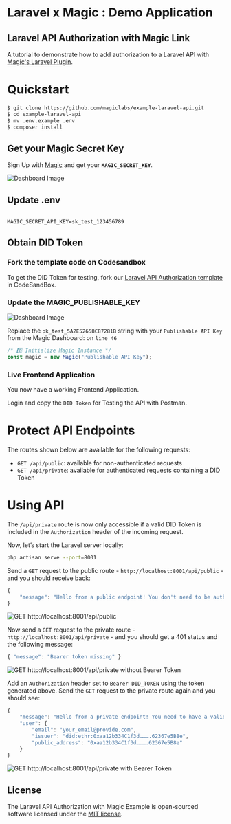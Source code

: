 # Laravel x Magic : Demo Application

## Laravel API Authorization with Magic Link

A tutorial to demonstrate how to add authorization to a Laravel API with [Magic's Laravel Plugin](https://github.com/magiclabs/magic-laravel).

# Quickstart

```bash
$ git clone https://github.com/magiclabs/example-laravel-api.git
$ cd example-laravel-api
$ mv .env.example .env
$ composer install
```

## Get your Magic Secret Key

Sign Up with [Magic](https://dashboard.magic.link/signup) and get your **`MAGIC_SECRET_KEY`**.

![Dashboard Image](https://dev-to-uploads.s3.amazonaws.com/i/fnjqvscslu11ih87p94t.png)

## Update .env

```text

MAGIC_SECRET_API_KEY=sk_test_123456789

```

## Obtain DID Token

### Fork the template code on Codesandbox

To get the DID Token for testing, fork our [Laravel API Authorization template](https://codesandbox.io/s/boring-fog-laravel-didt-x6b6x) in CodeSandBox.

### Update the MAGIC_PUBLISHABLE_KEY

![Dashboard Image](https://dev-to-uploads.s3.amazonaws.com/i/fnjqvscslu11ih87p94t.png)

Replace the `pk_test_5A2E52658C87281B` string with your `Publishable API Key` from the Magic Dashboard: on `line 46`

```javascript
/* 2️⃣ Initialize Magic Instance */
const magic = new Magic("Publishable API Key");
```

### Live Frontend Application

You now have a working Frontend Application.

Login and copy the `DID Token` for Testing the API with Postman.

# Protect API Endpoints

The routes shown below are available for the following requests:

-   `GET /api/public`: available for non-authenticated requests
-   `GET /api/private`: available for authenticated requests containing a DID Token

# Using API

The `/api/private` route is now only accessible if a valid DID Token is included in the `Authorization` header of the incoming request.

Now, let’s start the Laravel server locally:

```bash
php artisan serve --port=8001
```

Send a `GET` request to the public route - `http://localhost:8001/api/public` - and you should receive back:

```javascript
{
    "message": "Hello from a public endpoint! You don't need to be authenticated to see this."
}
```

![GET http://localhost:8001/api/public](https://dev-to-uploads.s3.amazonaws.com/i/hvoef2s6y09loe0dmdwc.png)

Now send a `GET` request to the private route - `http://localhost:8001/api/private` - and you should get a 401 status and the following message:

```javascript
{ "message": "Bearer token missing" }
```

![GET http://localhost:8001/api/private without Bearer Token](https://dev-to-uploads.s3.amazonaws.com/i/mv5euab219ql5g8z1xdl.png)

Add an `Authorization` header set to `Bearer DID_TOKEN` using the token generated above. Send the `GET` request to the private route again and you should see:

```javascript
{
    "message": "Hello from a private endpoint! You need to have a valid DID Token to see this.",
    "user": {
        "email": "your_email@provide.com",
        "issuer": "did:ethr:0xaa12b334C1f3d……….62367e5B8e",
        "public_address": "0xaa12b334C1f3d……….62367e5B8e"
    }
}
```

![GET http://localhost:8001/api/private with Bearer Token](https://dev-to-uploads.s3.amazonaws.com/i/vehxyrewsh22w5fasdan.png)

## License

The Laravel API Authorization with Magic Example is open-sourced software licensed under the [MIT license](https://opensource.org/licenses/MIT).
